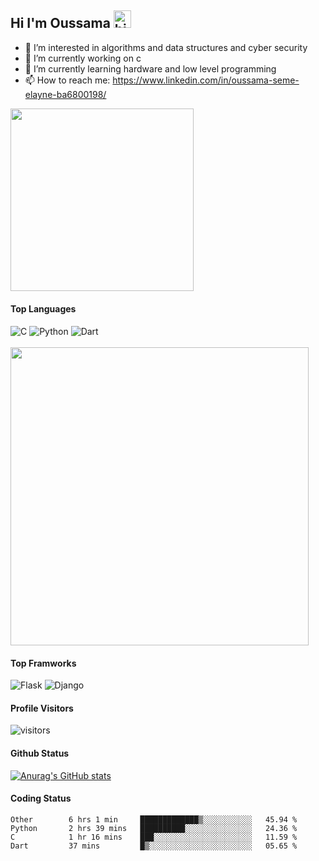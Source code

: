 ## Hi I'm Oussama <img src="https://user-images.githubusercontent.com/1303154/88677602-1635ba80-d120-11ea-84d8-d263ba5fc3c0.gif" width="28px" alt="hi">

- 👀 I’m interested in algorithms and data structures and cyber security
- 🔭 I’m currently working on c
- 🌱 I’m currently learning hardware and low level programming
- 📫 How to reach me: https://www.linkedin.com/in/oussama-seme-elayne-ba6800198/

<img src="https://raw.githubusercontent.com/oussama-seme-elayne/portfolio/master/assets/img/studentcard.png" with="750" height="292.666667">

#### Top Languages

![C](https://img.shields.io/badge/c-%2300599C.svg?style=for-the-badge&logo=c&logoColor=white)
![Python](https://img.shields.io/badge/python-%2314354C.svg?style=for-the-badge&logo=python&logoColor=white)
![Dart](https://img.shields.io/badge/dart-%23323330.svg?style=for-the-badge&logo=dart&logoColor=%23F7DF1E)
<br />
<br />
<img src="https://raw.githubusercontent.com/oussama-seme-elayne/portfolio/master/assets/img/programming.gif" with="854" height="477.33">

#### Top Framworks

![Flask](https://img.shields.io/badge/Flask-%2343853D.svg?style=for-the-badge&logo=Flask&logoColor=white)
![Django](https://img.shields.io/badge/django-%23092E20.svg?style=for-the-badge&logo=django&logoColor=white)

#### Profile Visitors
![visitors](https://visitor-badge.glitch.me/badge?page_id=oussama-seme-elayne.oussama-seme-elayne)

#### Github Status
[![Anurag's GitHub stats](https://github-readme-stats.vercel.app/api?username=oussama-seme-elayne&theme=tokyonight)](https://github.com/anuraghazra/github-readme-stats)

#### Coding Status
<!--START_SECTION:waka-->
```text
Other        6 hrs 1 min     █████████████▒░░░░░░░░░░░   45.94 % 
Python       2 hrs 39 mins   ██████████░░░░░░░░░░░░░░░   24.36 % 
C            1 hr 16 mins    ███░░░░░░░░░░░░░░░░░░░░░░   11.59 % 
Dart         37 mins         █▒░░░░░░░░░░░░░░░░░░░░░░░   05.65 % 
```
<!--END_SECTION:waka-->
